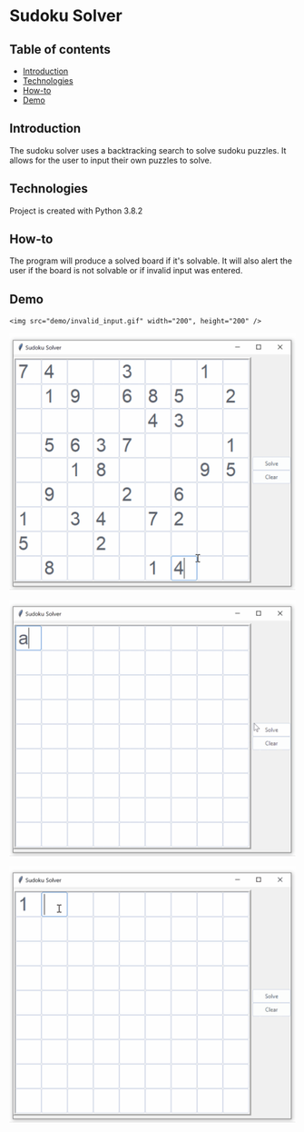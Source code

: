 # Sudoku Solver

## Table of contents
* [Introduction](#introduction)
* [Technologies](#technologies)
* [How-to](#how-to)
* [Demo](#demo)

## Introduction
The sudoku solver uses a backtracking search to solve sudoku puzzles. It allows for the user to input their own puzzles to solve.

## Technologies
Project is created with Python 3.8.2

## How-to
The program will produce a solved board if it's solvable. It will also alert the user if the board is not solvable or if invalid input was entered.

## Demo

<p>

    <img src="demo/invalid_input.gif" width="200", height="200" />

</p>


![Solving a puzzle](/demo/solved_puzzle.gif)



![Detecting an invalid input](/demo/invalid_input.gif)


![An unsolvable puzzle](/demo/unsolvable.gif)
